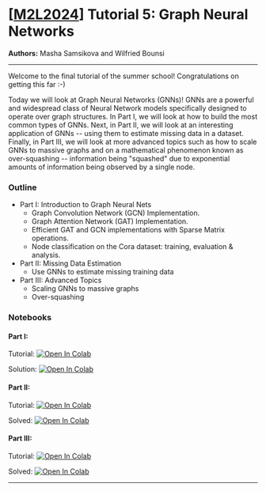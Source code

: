# [[M2L2024](https://www.m2lschool.org/home)] Tutorial 5: Graph Neural Networks

**Authors:** Masha Samsikova and Wilfried Bounsi

--- 

Welcome to the final tutorial of the summer school! Congratulations on getting this far :-)

Today we will look at Graph Neural Networks (GNNs)! GNNs are a powerful and widespread class of Neural Network models specifically designed to operate over graph structures. In Part I, we will look at how to build the most common types of GNNs. Next, in Part II, we will look at an interesting application of GNNs -- using them to estimate missing data in a dataset. Finally, in Part III, we will look at more advanced topics such as how to scale GNNs to massive graphs and on a mathematical phenomenon known as over-squashing -- information being "squashed" due to exponential amounts of information being observed by a single node. 

### Outline

* Part I: Introduction to Graph Neural Nets
    * Graph Convolution Network (GCN) Implementation.
    * Graph Attention Network (GAT) Implementation.
    * Efficient GAT and GCN implementations with Sparse Matrix operations.
    * Node classification on the Cora dataset: training, evaluation & analysis.
* Part II: Missing Data Estimation
    *  Use GNNs to estimate missing training data
* Part III: Advanced Topics
    * Scaling GNNs to massive graphs
    * Over-squashing

### Notebooks

#### Part I:
Tutorial: [![Open In 
Colab](https://colab.research.google.com/assets/colab-badge.svg)](https://colab.sandbox.google.com/github/M2Lschool/tutorials2024/blob/main/5_gnn/part_I/introduction_to_gnns.ipynb)

Solution: [![Open In 
Colab](https://colab.research.google.com/assets/colab-badge.svg)](https://colab.sandbox.google.com/github/M2Lschool/tutorials2024/blob/main/5_gnn/part_I/introduction_to_gnns_solved.ipynb)

#### Part II:
Tutorial: [![Open In 
Colab](https://colab.research.google.com/assets/colab-badge.svg)](https://colab.sandbox.google.com/github/M2Lschool/tutorials2024/blob/main/5_gnn/part_II/Missing_data_estimation.ipynb)

Solved: [![Open In 
Colab](https://colab.research.google.com/assets/colab-badge.svg)](https://colab.sandbox.google.com/github/M2Lschool/tutorials2024/blob/main/5_gnn/part_II/Missing_data_estimation_solved.ipynb)

#### Part III: 
Tutorial: [![Open In 
Colab](https://colab.research.google.com/assets/colab-badge.svg)](https://colab.sandbox.google.com/github/M2Lschool/tutorials2024/blob/main/5_gnn/part_III/gnns_advanced_topics.ipynb)

Solved: [![Open In 
Colab](https://colab.research.google.com/assets/colab-badge.svg)](https://colab.sandbox.google.com/github/M2Lschool/tutorials2024/blob/main/5_gnn/part_III/gnns_advanced_topics_solved.ipynb)

---
